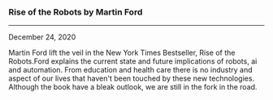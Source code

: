 ### Rise of the Robots by Martin Ford
-----

December 24, 2020

Martin Ford lift the veil in the New York Times Bestseller, Rise of the Robots.Ford explains the current state and future implications of robots, ai and automation. From education and health care there is no industry and aspect of our lives that haven't been touched by these new technologies. Although the book have a bleak outlook, we are still in the fork in the road.

